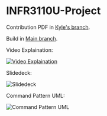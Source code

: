 # INFR3110U-Project
 
Contribution PDF in [Kyle's branch](../Kyle/Group%20Assignment%201%20-%20F2022%20clarification.pdf).

Build in [Main branch](../main/INFR3110U-Project.7z).

Video Explaination:

[![Video Explaination](http://img.youtube.com/vi/30ci0zeTQPg/0.jpg)](http://www.youtube.com/watch?v=30ci0zeTQPg "INFR3110U: Group Assignment 1")

Slidedeck:

![Slidedeck](../Kyle/Slidedeck.png)

Command Pattern UML:

![Command Pattern UML](../Kyle/CommandPattern.png)

